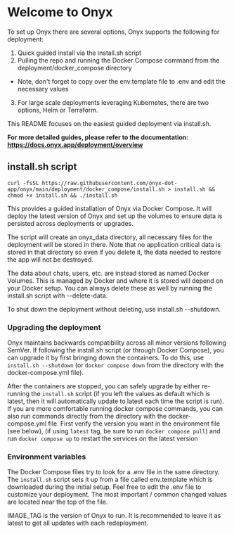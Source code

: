 # Welcome to Onyx

To set up Onyx there are several options, Onyx supports the following for deployment:
1. Quick guided install via the install.sh script
2. Pulling the repo and running the Docker Compose command from the deployment/docker_compose directory
  - Note, don't forget to copy over the env.template file to .env and edit the necessary values
3. For large scale deployments leveraging Kubernetes, there are two options, Helm or Terraform.

This README focuses on the easiest guided deployment via install.sh.

**For more detailed guides, please refer to the documentation: https://docs.onyx.app/deployment/overview**

## install.sh script

```
curl -fsSL https://raw.githubusercontent.com/onyx-dot-app/onyx/main/deployment/docker_compose/install.sh > install.sh && chmod +x install.sh && ./install.sh
```

This provides a guided installation of Onyx via Docker Compose. It will deploy the latest version of Onyx
and set up the volumes to ensure data is persisted across deployments or upgrades.

The script will create an onyx_data directory, all necessary files for the deployment will be stored in
there. Note that no application critical data is stored in that directory so even if you delete it, the
data needed to restore the app will not be destroyed.

The data about chats, users, etc. are instead stored as named Docker Volumes. This is managed by Docker
and where it is stored will depend on your Docker setup. You can always delete these as well by running
the install.sh script with --delete-data.

To shut down the deployment without deleting, use install.sh --shutdown.

### Upgrading the deployment
Onyx maintains backwards compatibility across all minor versions following SemVer. If following the install.sh script (or through Docker Compose), you can
upgrade it by first bringing down the containers. To do this, use `install.sh --shutdown`
(or `docker compose down` from the directory with the docker-compose.yml file).

After the containers are stopped, you can safely upgrade by either re-running the `install.sh` script (if you left the values as default which is latest,
then it will automatically update to latest each time the script is run). If you are more comfortable running docker compose commands, you can also run
commands directly from the directory with the docker-compose.yml file. First verify the version you want in the environment file (see below),
(if using `latest` tag, be sure to run `docker compose pull`) and run `docker compose up` to restart the services on the latest version

### Environment variables
The Docker Compose files try to look for a .env file in the same directory. The `install.sh` script sets it up from a file called env.template which is
downloaded during the initial setup. Feel free to edit the .env file to customize your deployment. The most important / common changed values are
located near the top of the file.

IMAGE_TAG is the version of Onyx to run. It is recommended to leave it as latest to get all updates with each redeployment.
